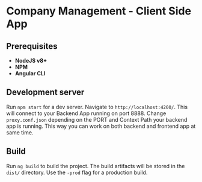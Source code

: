 # Company Management - Client Side App

## Prerequisites

* **NodeJS v8+**
* **NPM**
* **Angular CLI**

## Development server

Run `npm start` for a dev server. Navigate to `http://localhost:4200/`. This will connect to your Backend App running on port 8888. Change `proxy.conf.json` depending on the PORT and Context Path
your backend app is running. This way you can work on both backend and frontend app at same time.


## Build

Run `ng build` to build the project. The build artifacts will be stored in the `dist/` directory. Use the `-prod` flag for a production build.

